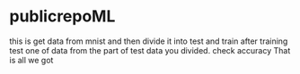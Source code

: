 # publicrepoML
this is get data from mnist 
and then divide it into test and train
after training
test one of data from the part of test data you divided.
check accuracy
That is all we got
